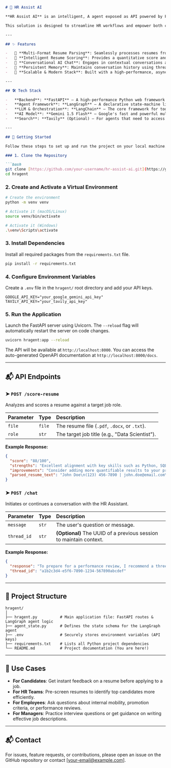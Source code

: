 ````markdown
# 💼 HR Assist AI

**HR Assist AI** is an intelligent, A agent exposed as API powered by FastAPI,using LangGraph, and Google's Gemini models. It serves as a comprehensive Human Resources agent, providing two key functionalities: advanced resume analysis and interactive career guidance.

This solution is designed to streamline HR workflows and empower both candidates and employees with data-driven insights.

---

## ✨ Features

-   📄 **Multi-Format Resume Parsing**: Seamlessly processes resumes from `.pdf`, `.docx`, and `.txt` files.
-   🎯 **Intelligent Resume Scoring**: Provides a quantitative score and qualitative feedback by analyzing a resume's relevance against a specific job description.
-   💬 **Conversational AI Chat**: Engages in contextual conversations about career growth, interview strategies, HR policies, and more.
-   🧠 **Persistent Memory**: Maintains conversation history using thread IDs for continuous and coherent user interactions.
-   🚀 **Scalable & Modern Stack**: Built with a high-performance, asynchronous framework suitable for demanding applications.

---

## 🛠️ Tech Stack

-   **Backend**: **FastAPI** – A high-performance Python web framework for building robust APIs.
-   **Agent Framework**: **LangGraph** – A declarative state-machine library for building complex, stateful LLM agents.
-   **LLM & Orchestration**: **LangChain** – The core framework for tool routing, data handling, and LLM integration.
-   **AI Model**: **Gemini 1.5 Flash** – Google's fast and powerful multimodal model for reasoning and analysis.
-   **Search**: **Tavily** (Optional) – For agents that need to access real-time web information.

---

## 🚀 Getting Started

Follow these steps to set up and run the project on your local machine.

### 1. Clone the Repository

```bash
git clone [https://github.com/your-username/hr-assist-ai.git](https://github.com/your-username/hr-assist-ai.git)
cd hragent
````

### 2\. Create and Activate a Virtual Environment

```bash
# Create the environment
python -m venv venv

# Activate it (macOS/Linux)
source venv/bin/activate

# Activate it (Windows)
.\venv\Scripts\activate
```

### 3\. Install Dependencies

Install all required packages from the `requirements.txt` file.

```bash
pip install -r requirements.txt
```

### 4\. Configure Environment Variables

Create a `.env` file in the `hragent/` root directory and add your API keys.

```env
GOOGLE_API_KEY="your_google_gemini_api_key"
TAVILY_API_KEY="your_tavily_api_key" 
```

### 5\. Run the Application

Launch the FastAPI server using Uvicorn. The `--reload` flag will automatically restart the server on code changes.

```bash
uvicorn hragent:app --reload
```

The API will be available at `http://localhost:8000`. You can access the auto-generated OpenAPI documentation at `http://localhost:8000/docs`.

-----

## 📬 API Endpoints

### ➤ `POST /score-resume`

Analyzes and scores a resume against a target job role.

| Parameter | Type   | Description                                 |
| :-------- | :----- | :------------------------------------------ |
| `file`    | `file` | The resume file (`.pdf`, `.docx`, or `.txt`). |
| `role`    | `str`  | The target job title (e.g., "Data Scientist").  |

**Example Response:**

```json
{
  "score": "88/100",
  "strengths": "Excellent alignment with key skills such as Python, SQL, and machine learning frameworks. Strong project experience in data visualization.",
  "improvements": "Consider adding more quantifiable results to your project descriptions to demonstrate impact. The summary could be more tailored to the Data Scientist role.",
  "parsed_resume_text": "John Doe\n(123) 456-7890 | john.doe@email.com\n..."
}
```

### ➤ `POST /chat`

Initiates or continues a conversation with the HR Assistant.

| Parameter   | Type   | Description                                                      |
| :---------- | :----- | :--------------------------------------------------------------- |
| `message`   | `str`  | The user's question or message.                                  |
| `thread_id` | `str`  | **(Optional)** The UUID of a previous session to maintain context. |

**Example Response:**

```json
{
  "response": "To prepare for a performance review, I recommend a three-step approach. First, compile a list of your key accomplishments from the past cycle, focusing on quantifiable results. Second, review your job description and goals to assess your performance against expectations. Finally, think about your career aspirations and be prepared to discuss them with your manager.",
  "thread_id": "a1b2c3d4-e5f6-7890-1234-567890abcdef"
}
```

-----

## 📂 Project Structure

```
hragent/
│
├── hragent.py          # Main application file: FastAPI routes & LangGraph agent logic
├── agent_state.py      # Defines the state schema for the LangGraph agent
├── .env                # Securely stores environment variables (API keys)
├── requirements.txt    # Lists all Python project dependencies
└── README.md           # Project documentation (You are here!)
```

-----

## 🤖 Use Cases

  - **For Candidates**: Get instant feedback on a resume before applying to a job.
  - **For HR Teams**: Pre-screen resumes to identify top candidates more efficiently.
  - **For Employees**: Ask questions about internal mobility, promotion criteria, or performance reviews.
  - **For Managers**: Practice interview questions or get guidance on writing effective job descriptions.

-----

## 📬 Contact

For issues, feature requests, or contributions, please open an issue on the GitHub repository or contact [your-email@example.com].

```
```
